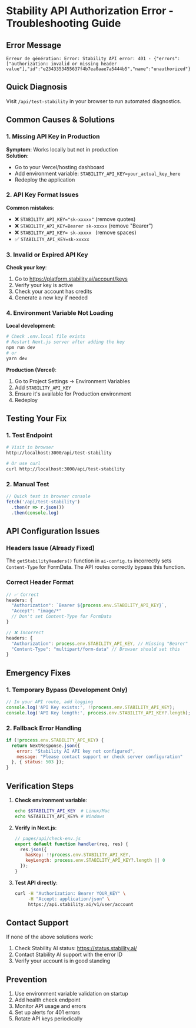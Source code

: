 # Stability API Authorization Error - Troubleshooting Guide

## Error Message
```
Erreur de génération: Error: Stability API error: 401 - {"errors":["authorization: invalid or missing header value"],"id":"e2343353455637f4b7ea0aae7a5444b5","name":"unauthorized"}
```

## Quick Diagnosis

Visit `/api/test-stability` in your browser to run automated diagnostics.

## Common Causes & Solutions

### 1. Missing API Key in Production

**Symptom**: Works locally but not in production  
**Solution**: 
- Go to your Vercel/hosting dashboard
- Add environment variable: `STABILITY_API_KEY=your_actual_key_here`
- Redeploy the application

### 2. API Key Format Issues

**Common mistakes**:
- ❌ `STABILITY_API_KEY="sk-xxxxx"` (remove quotes)
- ❌ `STABILITY_API_KEY=Bearer sk-xxxxx` (remove "Bearer")
- ❌ `STABILITY_API_KEY= sk-xxxxx ` (remove spaces)
- ✅ `STABILITY_API_KEY=sk-xxxxx`

### 3. Invalid or Expired API Key

**Check your key**:
1. Go to https://platform.stability.ai/account/keys
2. Verify your key is active
3. Check your account has credits
4. Generate a new key if needed

### 4. Environment Variable Not Loading

**Local development**:
```bash
# Check .env.local file exists
# Restart Next.js server after adding the key
npm run dev
# or
yarn dev
```

**Production (Vercel)**:
1. Go to Project Settings → Environment Variables
2. Add `STABILITY_API_KEY`
3. Ensure it's available for Production environment
4. Redeploy

## Testing Your Fix

### 1. Test Endpoint
```bash
# Visit in browser
http://localhost:3000/api/test-stability

# Or use curl
curl http://localhost:3000/api/test-stability
```

### 2. Manual Test
```javascript
// Quick test in browser console
fetch('/api/test-stability')
  .then(r => r.json())
  .then(console.log)
```

## API Configuration Issues

### Headers Issue (Already Fixed)
The `getStabilityHeaders()` function in `ai-config.ts` incorrectly sets `Content-Type` for FormData. The API routes correctly bypass this function.

### Correct Header Format
```javascript
// ✅ Correct
headers: {
  "Authorization": `Bearer ${process.env.STABILITY_API_KEY}`,
  "Accept": "image/*"
  // Don't set Content-Type for FormData
}

// ❌ Incorrect
headers: {
  "Authorization": process.env.STABILITY_API_KEY, // Missing "Bearer"
  "Content-Type": "multipart/form-data" // Browser should set this
}
```

## Emergency Fixes

### 1. Temporary Bypass (Development Only)
```javascript
// In your API route, add logging
console.log('API Key exists:', !!process.env.STABILITY_API_KEY);
console.log('API Key length:', process.env.STABILITY_API_KEY?.length);
```

### 2. Fallback Error Handling
```javascript
if (!process.env.STABILITY_API_KEY) {
  return NextResponse.json({
    error: "Stability AI API key not configured",
    message: "Please contact support or check server configuration"
  }, { status: 503 });
}
```

## Verification Steps

1. **Check environment variable**:
   ```bash
   echo $STABILITY_API_KEY  # Linux/Mac
   echo %STABILITY_API_KEY% # Windows
   ```

2. **Verify in Next.js**:
   ```javascript
   // pages/api/check-env.js
   export default function handler(req, res) {
     res.json({
       hasKey: !!process.env.STABILITY_API_KEY,
       keyLength: process.env.STABILITY_API_KEY?.length || 0
     });
   }
   ```

3. **Test API directly**:
   ```bash
   curl -H "Authorization: Bearer YOUR_KEY" \
        -H "Accept: application/json" \
        https://api.stability.ai/v1/user/account
   ```

## Contact Support

If none of the above solutions work:
1. Check Stability AI status: https://status.stability.ai/
2. Contact Stability AI support with the error ID
3. Verify your account is in good standing

## Prevention

1. Use environment variable validation on startup
2. Add health check endpoint
3. Monitor API usage and errors
4. Set up alerts for 401 errors
5. Rotate API keys periodically